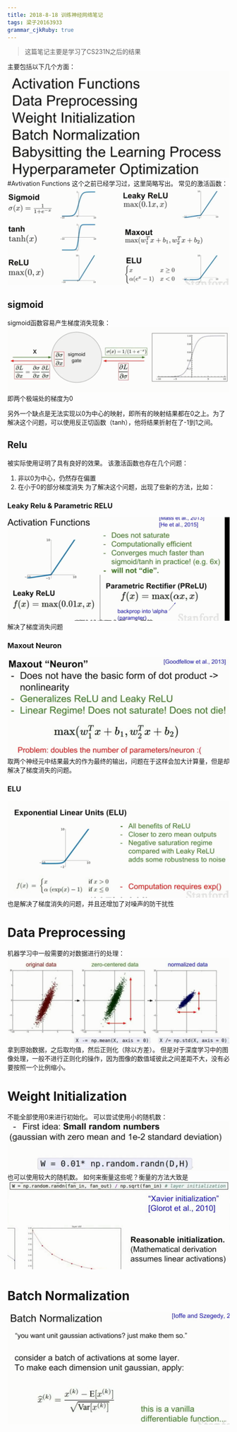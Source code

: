 ```yaml
---
title: 2018-8-18 训练神经网络笔记
tags: 梁子20163933
grammar_cjkRuby: true
---
```

>这篇笔记主要是学习了CS231N之后的结果

主要包括以下几个方面：
![enter description here](./images/1534557010581.png)
#Avtivation Functions
这个之前已经学习过，这里简略写出。
常见的激活函数：
![enter description here](./images/1534557123395.png)
## sigmoid
sigmoid函数容易产生梯度消失现象：
![enter description here](./images/1534557306268.png)
即两个极端处的梯度为0

另外一个缺点是无法实现以0为中心的映射，即所有的映射结果都在0之上。为了解决这个问题，可以使用反正切函数（tanh），他将结果折射在了-1到1之间。
## Relu
被实际使用证明了具有良好的效果。
该激活函数也存在几个问题：
1. 非以0为中心，仍然存在偏置
2. 在小于0的部分梯度消失
为了解决这个问题，出现了些新的方法，比如：
### Leaky Relu & Parametric RELU
![enter description here](./images/1534559067757.png)
解决了梯度消失问题
### Maxout Neuron
![enter description here](./images/1534558943682.png)
取两个神经元中结果最大的作为最终的输出，问题在于这样会加大计算量，但是却解决了梯度消失的问题。
### ELU
![enter description here](./images/1534559017001.png)
也是解决了梯度消失的问题，并且还增加了对噪声的防干扰性

# Data Preprocessing
机器学习中一般需要的对数据进行的处理：
![enter description here](./images/1534559287236.png)
拿到原始数据，之后取均值，然后正则化（除以方差）。
但是对于深度学习中的图像处理，一般不进行正则化的操作，因为图像的数值域彼此之间差距不大，没有必要按照一个比例缩小。
# Weight Initialization
不能全部使用0来进行初始化。
可以尝试使用小的随机数：
![enter description here](./images/1534560054642.png)
也可以使用较大的随机数。
如何来衡量这些呢？衡量的方法大致是
![enter description here](./images/1534563467365.png)







# Batch Normalization
![enter description here](./images/1534556709509.png)















